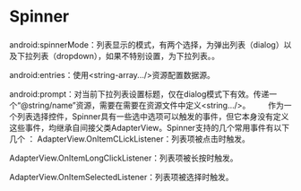 # Spinner
###
android:spinnerMode：列表显示的模式，有两个选择，为弹出列表（dialog）以及下拉列表（dropdown），如果不特别设置，为下拉列表。。  

android:entries：使用<string-array.../>资源配置数据源。  

android:prompt：对当前下拉列表设置标题，仅在dialog模式下有效。传递一个“@string/name”资源，需要在需要在资源文件中定义<string.../>。
　　作为一个列表选择控件，Spinner具有一些选中选项可以触发的事件，但它本身没有定义这些事件，均继承自间接父类AdapterView。Spinner支持的几个常用事件有以下几个 ：
AdapterView.OnItemCLickListener：列表项被点击时触发。  

AdapterView.OnItemLongClickListener：列表项被长按时触发。  

AdapterView.OnItemSelectedListener：列表项被选择时触发。   

